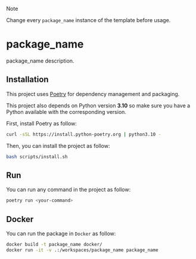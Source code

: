 > [!NOTE]
> Change every `package_name` instance of the template before usage.

# package_name
package_name description.

## Installation
This project uses [Poetry](https://python-poetry.org/docs/#installing-with-the-official-installer) for dependency management and packaging.

This project also depends on Python version **3.10** so make sure you have a Python available with the corresponding version.

First, install Poetry as follow:
```bash
curl -sSL https://install.python-poetry.org | python3.10 -
```

Then, you can install the project as follow:
```bash
bash scripts/install.sh
```

## Run
You can run any command in the project as follow:
```bash
poetry run <your-command>
```

## Docker
You can run the package in `Docker` as follow:
```bash
docker build -t package_name docker/
docker run -it -v .:/workspaces/package_name package_name
```